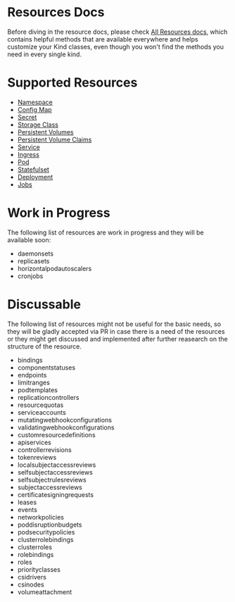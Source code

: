 # Resources Docs

Before diving in the resource docs, please check [All Resources docs](kinds/Resource.md), which contains helpful methods that are available everywhere and helps customize your Kind classes, even though you won't find the methods you need in every single kind.

# Supported Resources

- [Namespace](kinds/Namespace.md)
- [Config Map](kinds/ConfigMap.md)
- [Secret](kinds/Secret.md)
- [Storage Class](kinds/StorageClass.md)
- [Persistent Volumes](kinds/PersistentVolume.md)
- [Persistent Volume Claims](kinds/PersistentVolumeClaim.md)
- [Service](kinds/Service.md)
- [Ingress](kinds/Ingress.md)
- [Pod](kinds/Pod.md)
- [Statefulset](kinds/StatefulSet.md)
- [Deployment](kinds/Deployment.md)
- [Jobs](kinds/Job.md)

# Work in Progress

The following list of resources are work in progress and they will be available soon:

- daemonsets
- replicasets
- horizontalpodautoscalers
- cronjobs

# Discussable

The following list of resources might not be useful for the basic needs, so they will be gladly accepted via PR in case there is a need of the resources or they might get discussed and implemented after further reasearch on the structure of the resource.

- bindings
- componentstatuses
- endpoints
- limitranges
- podtemplates
- replicationcontrollers
- resourcequotas
- serviceaccounts
- mutatingwebhookconfigurations
- validatingwebhookconfigurations
- customresourcedefinitions
- apiservices
- controllerrevisions
- tokenreviews
- localsubjectaccessreviews
- selfsubjectaccessreviews
- selfsubjectrulesreviews
- subjectaccessreviews
- certificatesigningrequests
- leases
- events
- networkpolicies
- poddisruptionbudgets
- podsecuritypolicies
- clusterrolebindings
- clusterroles
- rolebindings
- roles
- priorityclasses
- csidrivers
- csinodes
- volumeattachment
